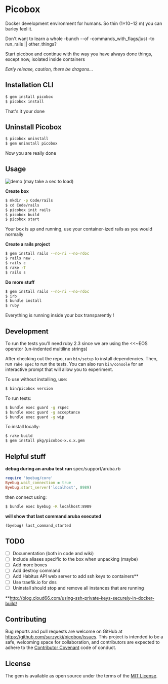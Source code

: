 # Picobox

Docker development environment for humans.  So thin (1×10−12 m) you can barley feel it.

Don't want to learn a whole -bunch --of -commands_with_flags/just -to run_rails || other_things?

Start picobox and continue with the way you have always done things, except now, isolated inside containers

*Early release, caution, there be dragons...*

## Installation CLI

```bash
$ gem install picobox
$ picobox install
```

That's it your done


## Uninstall Picobox
```bash
$ picobox uninstall
$ gem uninstall picobox
```

Now you are really done


## Usage

![demo](https://github.com/surzycki/picobox/blob/master/docs/testdrive.gif)
(may take a sec to load)

**Create box**

```bash
$ mkdir -p Code/rails
$ cd Code/rails
$ picobox init rails
$ picobox build
$ picobox start
```

Your box is up and running, use your container-ized rails as you would normally

**Create a rails project**
```bash
$ gem install rails --no-ri --no-rdoc
$ rails new .
$ rails c
$ rake -T
$ rails s
```

**Do more stuff**
```bash
$ gem install rails --no-ri --no-rdoc
$ irb
$ bundle install
$ ruby
```

Everything is running inside your box transparently !


## Development

To run the tests you'll need ruby 2.3 since we are using the <<~EOS operator (un-indented multiline strings)

After checking out the repo, run `bin/setup` to install dependencies. Then, run `rake spec` to run the tests. You can also run `bin/console` for an interactive prompt that will allow you to experiment.

To use without installing, use:

```bash
$ bin/picobox version
```

To run tests:

```bash
$ bundle exec guard -g rspec
$ bundle exec guard -g acceptance
$ bundle exec guard -g wip
```


To install locally:

```bash
$ rake build
$ gem install pkg/picobox-x.x.x.gem
```

## Helpful stuff

**debug during an aruba test run**
spec/support/aruba.rb
```ruby
require 'byebug/core'
Byebug.wait_connection = true
Byebug.start_server('localhost', 8989)
```
then connect using:
```bash
$ bundle exec byebug -R localhost:8989
```

**will show that last command aruba executed**
```ruby
(byebug) last_command_started
```



## TODO
- [ ] Documentation (both in code and wiki)
- [ ] Include aliases specific to the box when unpacking (maybe)
- [ ] Add more boxes
- [ ] Add destroy command
- [ ] Add Habitus API web server to add ssh keys to containers**
- [ ] Use traefik.io for dns
- [ ] Uninstall should stop and remove all instances that are running

**http://blog.cloud66.com/using-ssh-private-keys-securely-in-docker-build/

## Contributing

Bug reports and pull requests are welcome on GitHub at https://github.com/surzycki/picobox/issues. This project is intended to be a safe, welcoming space for collaboration, and contributors are expected to adhere to the [Contributor Covenant](http://contributor-covenant.org) code of conduct.


## License

The gem is available as open source under the terms of the [MIT License](http://opensource.org/licenses/MIT).

